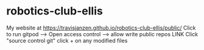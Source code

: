 # robotics-club-ellis
My website at https://travisjanzen.github.io/robotics-club-ellis/public/
Click to run gitpod --> Open access control --> allow write public repos
LINK
Click "source control git"
click + on any modified files
